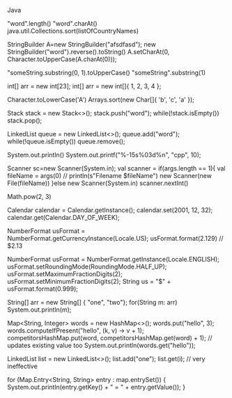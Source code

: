 Java

"word".length()
"word".charAt()
java.util.Collections.sort(listOfCountryNames)

StringBuilder A=new StringBuilder("afsdfasd");
new StringBuilder("word").reverse().toString()
A.setCharAt(0, Character.toUpperCase(A.charAt(0)));

"someString.substring(0, 1).toUpperCase()
"someString".substring(1)

int[] arr = new int[23];
int[] arr = new int[]{ 1, 2, 3, 4 };

Character.toLowerCase('A')
Arrays.sort(new Char[]{ 'b', 'c', 'a' });

Stack<String> stack = new Stack<>();
stack.push("word");
while(!stack.isEmpty())
	stack.pop();

LinkedList<String> queue = new LinkedList<>();
queue.add("word");
while(!queue.isEmpty())
	queue.remove();


System.out.println()
System.out.printf("%-15s%03d%n", "cpp", 10);

Scanner sc=new Scanner(System.in);
val scanner = if(args.length == 1){
val fileName = args(0)
	// println(s"Filename $fileName")
	new Scanner(new File(fileName))
}else
	new Scanner(System.in)
scanner.nextInt()

Math.pow(2, 3)

Calendar calendar = Calendar.getInstance();
calendar.set(2001, 12, 32);
calendar.get(Calendar.DAY_OF_WEEK);

NumberFormat usFormat = NumberFormat.getCurrencyInstance(Locale.US);
usFormat.format(2.129) // $2.13

NumberFormat usFormat = NumberFormat.getInstance(Locale.ENGLISH);
usFormat.setRoundingMode(RoundingMode.HALF_UP);
usFormat.setMaximumFractionDigits(2);
usFormat.setMinimumFractionDigits(2);
String us = "$" + usFormat.format(0.999);

String[] arr = new String[] { "one", "two"};
for(String m: arr)
  System.out.println(m);

Map<String, Integer> words = new HashMap<>();
words.put("hello", 3);
words.computeIfPresent("hello", (k, v) -> v + 1);
competitorsHashMap.put(word, competitorsHashMap.get(word) + 1); // updates existing value too
System.out.println(words.get("hello"));

LinkedList<String> list = new LinkedList<>();
list.add("one");
list.get(i); // very ineffective

for (Map.Entry<String, String> entry : map.entrySet()) {
	System.out.println(entry.getKey() + " = " + entry.getValue());
}

